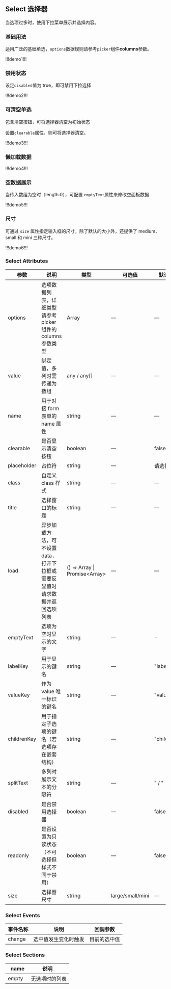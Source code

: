 ## Select 选择器

当选项过多时，使用下拉菜单展示并选择内容。

### 基础用法

适用广泛的基础单选，`options`数据规则请参考`picker`组件**columns**参数。

!!!demo1!!!

### 禁用状态

设定`disabled`值为 true，即可禁用下拉选择

!!!demo2!!!

### 可清空单选

包含清空按钮，可将选择器清空为初始状态

设置`clearable`属性，则可将选择器清空。

!!!demo3!!!

### 懒加载数据

!!!demo4!!!

### 空数据展示

当传入数组为空时（length:0），可配置 `emptyText`属性来修改空面板数据

!!!demo5!!!

### 尺寸

可通过 `size` 属性指定输入框的尺寸，除了默认的大小外，还提供了 medium、small 和 mini 三种尺寸。

!!!demo6!!!

### Select Attributes

| 参数        | 说明                                                                        | 类型                                    | 可选值           | 默认值     |
| ----------- | --------------------------------------------------------------------------- | --------------------------------------- | ---------------- | ---------- |
| options     | 选项数据列表，详细类型请参考 picker 组件的 columns 参数类型                 | Array<any>                              | —                | —          |
| value       | 绑定值，多列时需传递为数组                                                  | any / any[]                             | —                | —          |
| name        | 用于对接 form 表单的 name 属性                                              | string                                  | —                | —          |
| clearable   | 是否显示清空按钮                                                            | boolean                                 | —                | false      |
| placeholder | 占位符                                                                      | string                                  | —                | 请选择     |
| class       | 自定义 class 样式                                                           | string                                  | —                | —          |
| title       | 选择窗口的标题                                                              | string                                  | —                | —          |
| load        | 异步加载方法，可不设置 data，打开下拉框或需要反显值时请求数据并返回选项列表 | () => Array<any> \| Promise<Array<any>> | —                | —          |
| emptyText   | 选项为空时显示的文字                                                        | string                                  | —                | -          |
| labelKey    | 用于显示的键名                                                              | string                                  | —                | "label"    |
| valueKey    | 作为 value 唯一标识的键名                                                   | string                                  | —                | "value"    |
| childrenKey | 用于指定子选项的键名（若选项存在嵌套结构）                                  | string                                  | —                | "children" |
| splitText   | 多列时展示文本的分隔符                                                      | string                                  | —                | " / "      |
| disabled    | 是否禁用选择器                                                              | boolean                                 | —                | false      |
| readonly    | 是否设置为只读状态（不可选择但样式不同于禁用）                              | boolean                                 | —                | false      |
| size        | 选择器尺寸                                                                  | string                                  | large/small/mini | —          |

### Select Events

| 事件名称 | 说明                 | 回调参数     |
| -------- | -------------------- | ------------ |
| change   | 选中值发生变化时触发 | 目前的选中值 |

### Select Sections

|   name  | 说明           |
| ------- | -------------- |
| empty   | 无选项时的列表 |
